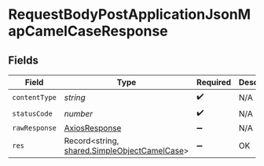 # RequestBodyPostApplicationJsonMapCamelCaseResponse


## Fields

| Field                                                                                        | Type                                                                                         | Required                                                                                     | Description                                                                                  |
| -------------------------------------------------------------------------------------------- | -------------------------------------------------------------------------------------------- | -------------------------------------------------------------------------------------------- | -------------------------------------------------------------------------------------------- |
| `contentType`                                                                                | *string*                                                                                     | :heavy_check_mark:                                                                           | N/A                                                                                          |
| `statusCode`                                                                                 | *number*                                                                                     | :heavy_check_mark:                                                                           | N/A                                                                                          |
| `rawResponse`                                                                                | [AxiosResponse](https://axios-http.com/docs/res_schema)                                      | :heavy_minus_sign:                                                                           | N/A                                                                                          |
| `res`                                                                                        | Record<string, [shared.SimpleObjectCamelCase](../../models/shared/simpleobjectcamelcase.md)> | :heavy_minus_sign:                                                                           | OK                                                                                           |